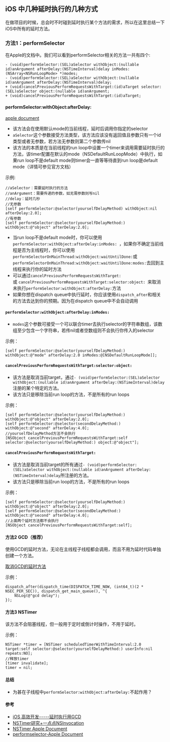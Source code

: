 
## iOS 中几种延时执行的几种方式

在做项目的时候，总会时不时碰到延时执行某个方法的需求，所以在这里总结一下iOS中所有的延时方法。

### 方法1：performSelector

在Apple的文档中。我们可以看到performSelector相关的方法一共有四个:

```
- (void)performSelector:(SEL)aSelector withObject:(nullable id)anArgument afterDelay:(NSTimeInterval)delay inModes:(NSArray<NSRunLoopMode> *)modes;
- (void)performSelector:(SEL)aSelector withObject:(nullable id)anArgument afterDelay:(NSTimeInterval)delay;
+ (void)cancelPreviousPerformRequestsWithTarget:(id)aTarget selector:(SEL)aSelector object:(nullable id)anArgument;
+ (void)cancelPreviousPerformRequestsWithTarget:(id)aTarget;
```

#### performSelector:withObject:afterDelay:

[apple document](https://developer.apple.com/documentation/objectivec/nsobject/1416176-performselector?language=objc)

* 该方法会在使用默认mode的当前线程，延时后调用你指定的selector
* `aSelector`这个参数接受方法类型，该方法应该没有返回值且参数只有一个id类型或者无参数，若方法无参数则第二个参数传nil
* 该方法的本质是在当前线程的run loop中设置一个timer来调用需要延时执行的方法，该timer配置在默认的mode（NSDefaultRunLoopMode）中执行，如果run loop不是default mode则timer会一直等等待直到run loop是default mode（详情可参见官方文档）

示例:

```
//aSelector：需要延时执行的方法
//anArgument：需要传递的参数，如无需参数则写nil
//delay：延时几秒
//无参数
[self performSelector:@selector(yourselfDelayMethod) withObject:nil afterDelay:2.0];
//有参数
[self performSelector:@selector(yourselfDelayMethod:) withObject:@"object" afterDelay:2.0];
```

* 当run loop不是default mode时，你可以使用`performSelector:withObject:afterDelay:inModes: `，如果你不确定当前线程是否为主线程时，你可以使用`performSelectorOnMainThread:withObject:waitUntilDone:`或`performSelectorOnMainThread:withObject:waitUntilDone:modes:`去回到主线程来执行你的延时方法
* 可以通过`cancelPreviousPerformRequestsWithTarget:` 或 `cancelPreviousPerformRequestsWithTarget:selector:object: `来取消未执行`performSelector:withObject:afterDelay:`方法
* 如果你想在dispatch queue中执行延时，你应该使用`dispatch_after`和相关的方法去达到你的预期。因为在dispatch queue中不会自动调用

#### `performSelector:withObject:afterDelay:inModes:`

* `modes`这个参数可接受一个可以联合timer去执行selector的字符串数组，该数组至少包含一个字符串，若传nil或者空数组则不会执行你传入的selector

示例：

```
[self performSelector:@selector(yourselfDelayMethod:) withObject:@"mode" afterDelay:2.0 inModes:@[NSDefaultRunLoopMode]];
```

#### ` cancelPreviousPerformRequestsWithTarget:selector:object: `

* 该方法是取消当前target，通过`- (void)performSelector:(SEL)aSelector withObject:(nullable id)anArgument afterDelay:(NSTimeInterval)delay`注册的某个特定的方法。
* 该方法只是移除当前run loop的方法，不是所有的run loops

示例：

```
[self performSelector:@selector(yourselfDelayMethod:) withObject:@"object" afterDelay:2.0];
[self performSelector:@selector(secondDelayMethod:) withObject:@"second" afterDelay:4.0];
//yourselfDelayMethod方法不会执行
[NSObject cancelPreviousPerformRequestsWithTarget:self selector:@selector(yourselfDelayMethod:) object:@"object"];
```


#### `cancelPreviousPerformRequestsWithTarget:`

* 该方法是取消当前target的所有通过`- (void)performSelector:(SEL)aSelector withObject:(nullable id)anArgument afterDelay:(NSTimeInterval)delay`所注册的方法。
* 该方法只是移除当前run loop的方法，不是所有的run loops

示例：

```
[self performSelector:@selector(yourselfDelayMethod:) withObject:@"object" afterDelay:2.0];
[self performSelector:@selector(secondDelayMethod:) withObject:@"second" afterDelay:4.0];
//上面两个延时方法都不会执行
[NSObject cancelPreviousPerformRequestsWithTarget:self];
```

#### 方法2 GCD（推荐）

使用GCD的延时方法，无论在主线程子线程都会调用，而且不用为延时代码单独创建一个方法。

[取消GCD的延时方法](https://github.com/Spaceman-Labs/Dispatch-Cancel)

示例：

```
dispatch_after(dispatch_time(DISPATCH_TIME_NOW, (int64_t)(2 * NSEC_PER_SEC)), dispatch_get_main_queue(), ^{
    NSLog(@"gcd delay");
});
```

#### 方法3 NSTimer

该方法不会阻塞线程，但一般用于定时或倒计时操作，不用于延时。

示例：

```
NSTimer *timer = [NSTimer scheduledTimerWithTimeInterval:2.0 target:self selector:@selector(yourselfDelayMethod:) userInfo:nil repeats:NO];
//释放timer
[timer invalidate];
timer = nil;
```

#### 总结

* 为甚在子线程中`performSelector:withObject:afterDelay:`不起作用？

#### 参考

* [iOS 高效开发-----延时执行用GCD](https://www.cnblogs.com/tianlin106/p/4517483.html)
* [NSTimer研究+一点点NSInvocation](http://www.jianshu.com/p/ba91373f7997)
* [NSTimer Apple Document](https://developer.apple.com/documentation/foundation/nstimer) 
* [performselector-Apple Document](https://developer.apple.com/documentation/objectivec/nsobject/1416176-performselector)
